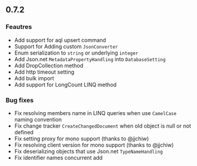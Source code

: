 ## 0.7.2

### Feautres

- Add support for aql upsert command
- Support for Adding custom `JsonConverter`
- Enum serialization to `string` or underlying `integer`
- Add Json.net `MetadataPropertyHandling` into `DatabaseSetting`
- Add DropCollection method
- Add http timeout setting
- Add bulk import
- Add support for LongCount LINQ method

### Bug fixes

- Fix resolving members name in LINQ queries when use `CamelCase` naming convention
- Fix change tracker `CreateChangedDocument` when old object is null or not defined
- Fix setting proxy for mono support (thanks to @jjchiw)
- Fix resolving client version for mono support (thanks to @jjchiw)
- Fix deserializing objects that use Json.net `TypeNameHandling`
- Fix identifier names concurrent add